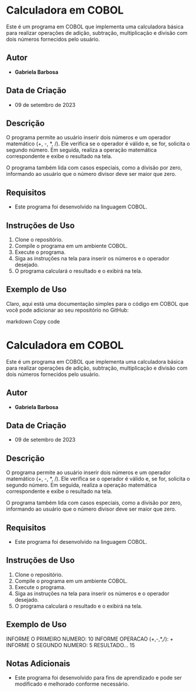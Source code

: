 
# Calculadora em COBOL

Este é um programa em COBOL que implementa uma calculadora básica para realizar operações de adição, subtração, multiplicação e divisão com dois números fornecidos pelo usuário.

## Autor

- **Gabriela Barbosa**

## Data de Criação

- 09 de setembro de 2023

## Descrição

O programa permite ao usuário inserir dois números e um operador matemático (+, -, *, /). Ele verifica se o operador é válido e, se for, solicita o segundo número. Em seguida, realiza a operação matemática correspondente e exibe o resultado na tela.

O programa também lida com casos especiais, como a divisão por zero, informando ao usuário que o número divisor deve ser maior que zero.

## Requisitos

- Este programa foi desenvolvido na linguagem COBOL.

## Instruções de Uso

1. Clone o repositório.
2. Compile o programa em um ambiente COBOL.
3. Execute o programa.
4. Siga as instruções na tela para inserir os números e o operador desejado.
5. O programa calculará o resultado e o exibirá na tela.

## Exemplo de Uso

Claro, aqui está uma documentação simples para o código em COBOL que você pode adicionar ao seu repositório no GitHub:

markdown
Copy code
# Calculadora em COBOL

Este é um programa em COBOL que implementa uma calculadora básica para realizar operações de adição, subtração, multiplicação e divisão com dois números fornecidos pelo usuário.

## Autor

- **Gabriela Barbosa**

## Data de Criação

- 09 de setembro de 2023

## Descrição

O programa permite ao usuário inserir dois números e um operador matemático (+, -, *, /). Ele verifica se o operador é válido e, se for, solicita o segundo número. Em seguida, realiza a operação matemática correspondente e exibe o resultado na tela.

O programa também lida com casos especiais, como a divisão por zero, informando ao usuário que o número divisor deve ser maior que zero.

## Requisitos

- Este programa foi desenvolvido na linguagem COBOL.

## Instruções de Uso

1. Clone o repositório.
2. Compile o programa em um ambiente COBOL.
3. Execute o programa.
4. Siga as instruções na tela para inserir os números e o operador desejado.
5. O programa calculará o resultado e o exibirá na tela.

## Exemplo de Uso

INFORME O PRIMEIRO NUMERO: 10
INFORME OPERACAO (+,-,*,/): +
INFORME O SEGUNDO NUMERO: 5
RESULTADO... 15

## Notas Adicionais

- Este programa foi desenvolvido para fins de aprendizado e pode ser modificado e melhorado conforme necessário.

